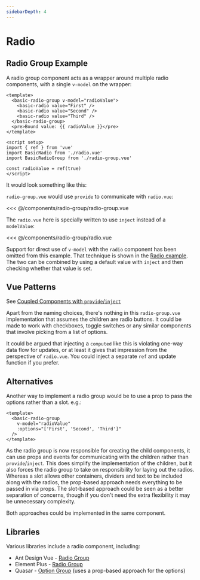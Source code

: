 ```yaml
---
sidebarDepth: 4
---
```

<script setup>
import { ref } from 'vue'
import BasicRadio from './radio-group/radio.vue'
import BasicRadioGroup from './radio-group/radio-group.vue'

const radioValue = ref('First')
const options = ['First', 'Second', 'Third']
</script>
# Radio

## Radio Group Example

A radio group component acts as a wrapper around multiple radio components, with a single `v-model` on the wrapper:

```vue
<template>
  <basic-radio-group v-model="radioValue">
    <basic-radio value="First" />
    <basic-radio value="Second" />
    <basic-radio value="Third" />
  </basic-radio-group>
  <pre>Bound value: {{ radioValue }}</pre>
</template>

<script setup>
import { ref } from 'vue'
import BasicRadio from './radio.vue'
import BasicRadioGroup from './radio-group.vue'

const radioValue = ref(true)
</script>
```

It would look something like this:

<live-example>
  <!-- template tag to keep VitePress from mangling everything -->
  <template v-if="radioValue">
    <basic-radio-group v-model="radioValue">
      <basic-radio v-for="option in options" :value="option" />
    </basic-radio-group>
    <pre>Bound value: {{ radioValue }}</pre>
  </template>
</live-example>

`radio-group.vue` would use `provide` to communicate with `radio.vue`:

<<< @/components/radio-group/radio-group.vue

The `radio.vue` here is specially written to use `inject` instead of a `modelValue`:

<<< @/components/radio-group/radio.vue

Support for direct use of `v-model` with the `radio` component has been omitted from this example. That technique is shown in the [Radio example](./radio.html). The two can be combined by using a default value with `inject` and then checking whether that value is set.

## Vue Patterns

See [Coupled Components with `provide`/`inject`](../patterns/coupled-components-with-provide-inject.html)

Apart from the naming choices, there's nothing in this `radio-group.vue` implementation that assumes the children are radio buttons. It could be made to work with checkboxes, toggle switches or any similar components that involve picking from a list of options.

It could be argued that injecting a `computed` like this is violating one-way data flow for updates, or at least it gives that impression from the perspective of `radio.vue`. You could inject a separate `ref` and update function if you prefer.

<!--
## Missing Functionality

## Related Components
-->

## Alternatives

Another way to implement a radio group would be to use a prop to pass the options rather than a slot. e.g.:

```vue
<template>
  <basic-radio-group
    v-model="radioValue"
    :options="['First', 'Second', 'Third']"
  />
</template>
```

As the radio group is now responsible for creating the child components, it can use props and events for communicating with the children rather than `provide`/`inject`. This does simplify the implementation of the children, but it also forces the radio group to take on responsibility for laying out the radios. Whereas a slot allows other containers, dividers and text to be included along with the radios, the prop-based approach needs everything to be passed in via props. The slot-based approach could be seen as a better separation of concerns, though if you don't need the extra flexibility it may be unnecessary complexity.

Both approaches could be implemented in the same component.

## Libraries

Various libraries include a radio component, including:

- Ant Design Vue - [Radio Group](https://2x.antdv.com/components/radio)
- Element Plus - [Radio Group](https://element-plus.org/en-US/component/radio.html)
- Quasar - [Option Group](https://quasar.dev/vue-components/option-group) (uses a prop-based approach for the options)
<!-- - PrimeVue - [RadioButton](https://primefaces.org/primevue/showcase/#/radiobutton) -->
